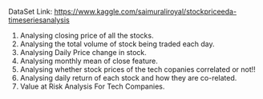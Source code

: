 DataSet Link:
https://www.kaggle.com/saimuraliroyal/stockpriceeda-timeseriesanalysis

1. Analysing closing price of all the stocks.
2. Analysing the total volume of stock being traded each day.
3. Analysing Daily Price change in stock.
4. Analysing monthly mean of close feature.
5. Analysing whether stock prices of the tech copanies correlated or not!!
6. Analysing daily return of each stock and how they are co-related.
7. Value at Risk Analysis For Tech Companies.
